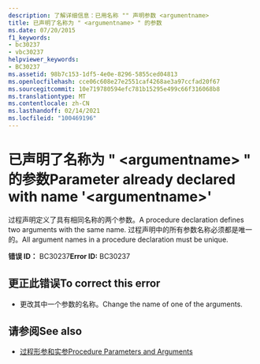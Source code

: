 ```yaml
---
description: 了解详细信息：已用名称 "" 声明参数 <argumentname>
title: 已声明了名称为 " <argumentname> " 的参数
ms.date: 07/20/2015
f1_keywords:
- bc30237
- vbc30237
helpviewer_keywords:
- BC30237
ms.assetid: 98b7c153-1df5-4e0e-8296-5855ced04813
ms.openlocfilehash: cce06c608e27e2551caf4268ae3a97ccfad20f67
ms.sourcegitcommit: 10e719780594efc781b15295e499c66f316068b8
ms.translationtype: MT
ms.contentlocale: zh-CN
ms.lasthandoff: 02/14/2021
ms.locfileid: "100469196"
---
```

# <a name="parameter-already-declared-with-name-argumentname"></a><span data-ttu-id="5ec60-103">已声明了名称为 " \<argumentname> " 的参数</span><span class="sxs-lookup"><span data-stu-id="5ec60-103">Parameter already declared with name '\<argumentname>'</span></span>

<span data-ttu-id="5ec60-104">过程声明定义了具有相同名称的两个参数。</span><span class="sxs-lookup"><span data-stu-id="5ec60-104">A procedure declaration defines two arguments with the same name.</span></span> <span data-ttu-id="5ec60-105">过程声明中的所有参数名称必须都是唯一的。</span><span class="sxs-lookup"><span data-stu-id="5ec60-105">All argument names in a procedure declaration must be unique.</span></span>  
  
 <span data-ttu-id="5ec60-106">**错误 ID：** BC30237</span><span class="sxs-lookup"><span data-stu-id="5ec60-106">**Error ID:** BC30237</span></span>  
  
## <a name="to-correct-this-error"></a><span data-ttu-id="5ec60-107">更正此错误</span><span class="sxs-lookup"><span data-stu-id="5ec60-107">To correct this error</span></span>  
  
- <span data-ttu-id="5ec60-108">更改其中一个参数的名称。</span><span class="sxs-lookup"><span data-stu-id="5ec60-108">Change the name of one of the arguments.</span></span>  
  
## <a name="see-also"></a><span data-ttu-id="5ec60-109">请参阅</span><span class="sxs-lookup"><span data-stu-id="5ec60-109">See also</span></span>

- [<span data-ttu-id="5ec60-110">过程形参和实参</span><span class="sxs-lookup"><span data-stu-id="5ec60-110">Procedure Parameters and Arguments</span></span>](../programming-guide/language-features/procedures/procedure-parameters-and-arguments.md)
